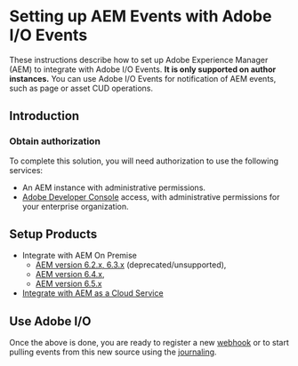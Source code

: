 # Setting up AEM Events with Adobe I/O Events

These instructions describe how to set up Adobe Experience Manager (AEM) to integrate with Adobe I/O Events. 
**It is only supported on author instances.**
You can use Adobe I/O Events for notification of AEM events, such as page or asset CUD operations.

## Introduction

### Obtain authorization

To complete this solution, you will need authorization to use the following services:

*   An AEM instance with administrative permissions. 
*   [Adobe Developer Console](/console) access, with administrative permissions for your enterprise organization.


## Setup Products

* Integrate with AEM On Premise
  * [AEM version 6.2.x, 6.3.x](../aem/aem_on_premise_install_6.3.md) (deprecated/unsupported), 
  * [AEM version 6.4.x](../aem/aem_on_premise_install_6.4.md), 
  * [AEM version 6.5.x](../aem/aem_on_premise_install_6.5.md)
* [Integrate with AEM as a Cloud Service ](../aem/aem_skyline_install.md)

## Use Adobe I/O

Once the above is done, you are ready to register a new [webhook](../../index.md) 
or to start pulling events from this new source using the [journaling](../../journaling_intro.md).


